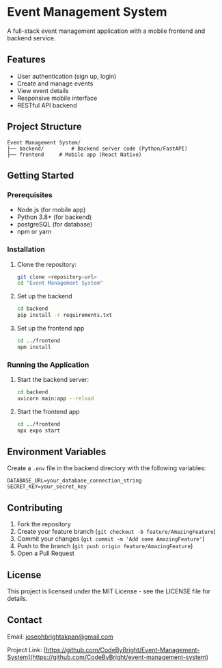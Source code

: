 # Event Management System

A full-stack event management application with a mobile frontend and backend service.

## Features

- User authentication (sign up, login)
- Create and manage events
- View event details
- Responsive mobile interface
- RESTful API backend

## Project Structure

```
Event Management System/
├── backend/         # Backend server code (Python/FastAPI)
├── frontend     # Mobile app (React Native)
```

## Getting Started

### Prerequisites

- Node.js (for mobile app)
- Python 3.8+ (for backend)
- postgreSQL (for database)
- npm or yarn

### Installation

1. Clone the repository:
   ```bash
   git clone <repository-url>
   cd "Event Management System"
   ```

2. Set up the backend
   ```bash
   cd backend
   pip install -r requirements.txt
   ```

3. Set up the frontend app
   ```bash
   cd ../frontend
   npm install
   ```

### Running the Application

1. Start the backend server:
   ```bash
   cd backend
   uvicorn main:app --reload
   ```

2. Start the frontend app
   ```bash
   cd ../frontend
   npx expo start
   ```

## Environment Variables

Create a `.env` file in the backend directory with the following variables:

```
DATABASE_URL=your_database_connection_string
SECRET_KEY=your_secret_key
```

## Contributing

1. Fork the repository
2. Create your feature branch (`git checkout -b feature/AmazingFeature`)
3. Commit your changes (`git commit -m 'Add some AmazingFeature'`)
4. Push to the branch (`git push origin feature/AmazingFeature`)
5. Open a Pull Request

## License

This project is licensed under the MIT License - see the LICENSE file for details.

## Contact

Email: josephbrightakpan@gmail.com

Project Link: [https://github.com/CodeByBright/Event-Management-System](https://github.com/CodeByBright/event-management-system)